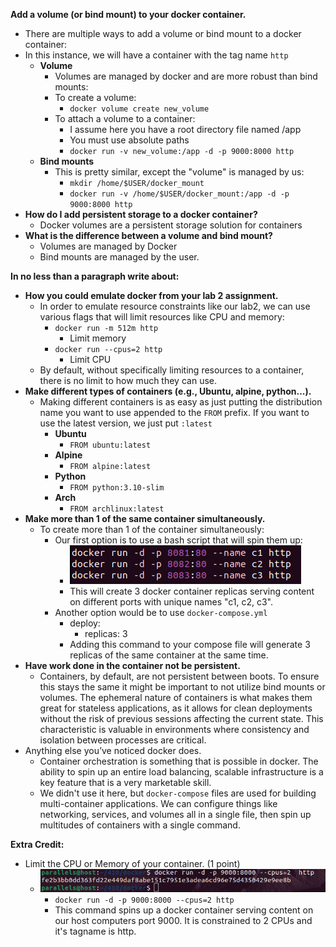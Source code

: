 
**Add a volume (or bind mount) to your docker container.**  
- There are multiple ways to add a volume or bind mount to a docker container:
- In this instance, we will have a container with the tag name `http`
	- **Volume**
		- Volumes are managed by docker and are more robust than bind mounts:
		- To create a volume:
			- `docker volume create new_volume`
		- To attach a volume to a container:
			- I assume here you have a root directory file named /app
			- You must use absolute paths
			- `docker run -v new_volume:/app -d -p 9000:8000 http`
	- **Bind mounts**
		- This is pretty similar, except the "volume" is managed by us:
			- `mkdir /home/$USER/docker_mount`
			- `docker run -v /home/$USER/docker_mount:/app -d -p 9000:8000 http`
- **How do I add persistent storage to a docker container?**  
	- Docker volumes are a persistent storage solution for containers
- **What is the difference between a volume and bind mount?**
	- Volumes are managed by Docker
	- Bind mounts are managed by the user.

**In no less than a paragraph write about:**  
- **How you could emulate docker from your lab 2 assignment.** 
	- In order to emulate resource constraints like our lab2, we can use various flags that will limit resources like CPU and memory:
		- `docker run -m 512m http`
			- Limit memory
		- `docker run --cpus=2 http`
			- Limit CPU
	- By default, without specifically limiting resources to a container, there is no limit to how much they can use.
- **Make different types of containers (e.g., Ubuntu, alpine, python...).**  
	- Making different containers is as easy as just putting the distribution name you want to use appended to the `FROM` prefix. If you want to use the latest version, we just put `:latest`
		- **Ubuntu**
			- `FROM ubuntu:latest`
		- **Alpine**
			- `FROM alpine:latest`
		- **Python**
			- `FROM python:3.10-slim`
		- **Arch**
			- `FROM archlinux:latest`
- **Make more than 1 of the same container simultaneously.**  
	- To create more than 1 of the container simultaneously:
		- Our first option is to use a bash script that will spin them up:
			- ![alt](replica.png)
			- This will create 3 docker container replicas serving content on different ports with unique names "c1, c2, c3".
		- Another option would be to use `docker-compose.yml`
			- deploy: 
				- replicas: 3
			- Adding this command to your compose file will generate 3 replicas of the same container at the same time. 
- **Have work done in the container not be persistent.**  
	- Containers, by default, are not persistent between boots. To ensure this stays the same it might be important to not utilize bind mounts or volumes. The ephemeral nature of containers is what makes them great for stateless applications, as it allows for clean deployments without the risk of previous sessions affecting the current state. This characteristic is valuable in environments where consistency and isolation between processes are critical.
- Anything else you’ve noticed docker does.  
	- Container orchestration is something that is possible in docker. The ability to spin up an entire load balancing, scalable infrastructure is a key feature that is a very marketable skill.
	- We didn't use it here, but `docker-compose` files are used for building multi-container applications. We can configure things like networking, services, and volumes all in a single file, then spin up multitudes of containers with a single command.

**Extra Credit:**
- Limit the CPU or Memory of your container. (1 point)
	- ![alt](ec1.png)
		- `docker run -d -p 9000:8000 --cpus=2 http`
		- This command spins up a docker container serving content on our host computers port 9000. It is constrained to 2 CPUs and it's tagname is http.

